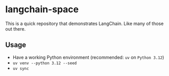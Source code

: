 # langchain-space

This is a quick repository that demonstrates LangChain. Like many of those out there.

## Usage

- Have a working Python environment (recommended: `uv` on `Python 3.12`)
- `uv venv --python 3.12 --seed`
- `uv sync`

